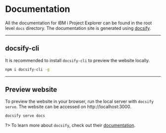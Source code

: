 # Documentation

All the documentation for IBM i Project Explorer can be found in the root level `docs` directory. The documentation site is generated using [docsify](https://docsify.js.org).

---


## docsify-cli

It is recommended to install `docsify-cli` to preview the website locally.

```bash
npm i docsify-cli -g
```

---

## Preview website

To preview the website in your browser, run the local server with `docsify serve`. The website can be accessed on http://localhost:3000.


```bash
docsify serve docs
```

?> To learn more about `docsify`, check out their [documentation](https://docsify.js.org).